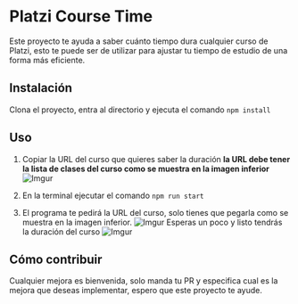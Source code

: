 # Platzi Course Time
Este proyecto te ayuda a saber cuánto tiempo dura cualquier curso de Platzi, esto te puede ser de utilizar para ajustar tu tiempo de estudio de una forma más eficiente.

## Instalación 
Clona el proyecto, entra al directorio y ejecuta el comando `npm install` 

## Uso 

1) Copiar la URL del curso que quieres saber la duración **la URL debe tener la lista de clases del curso como se muestra en la imagen inferior**
![Imgur](https://i.imgur.com/eLRe0cF.png)

2) En la terminal ejecutar el comando `npm run start` 
3) El programa te pedirá la URL del curso, solo tienes que pegarla como se muestra en la imagen inferior. 
![Imgur](https://i.imgur.com/dvh9Djm.png)
Esperas un poco y listo tendrás la duración del curso 
![Imgur](https://i.imgur.com/9lAwtgm.png)


## Cómo contribuir
Cualquier mejora es bienvenida, solo manda tu PR y especifica cual es la mejora que deseas implementar, espero que este proyecto te ayude.
